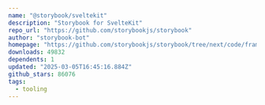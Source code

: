 ```yaml
---
name: "@storybook/sveltekit"
description: "Storybook for SvelteKit"
repo_url: "https://github.com/storybookjs/storybook"
author: "storybook-bot"
homepage: "https://github.com/storybookjs/storybook/tree/next/code/frameworks/sveltekit"
downloads: 49832
dependents: 1
updated: "2025-03-05T16:45:16.884Z"
github_stars: 86076
tags: 
  - tooling
---
```


